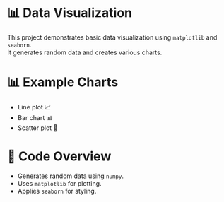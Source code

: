# 📊 Data Visualization 

This project demonstrates basic data visualization using `matplotlib` and `seaborn`.  
It generates random data and creates various charts.

# 📊 Example Charts
* Line plot 📈
* Bar chart 📊
* Scatter plot 🔴

# 📝 Code Overview
* Generates random data using `numpy`.
* Uses `matplotlib` for plotting.
* Applies `seaborn` for styling.
